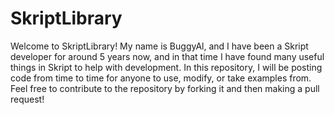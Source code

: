 # SkriptLibrary
Welcome to SkriptLibrary! My name is BuggyAl, and I have been a Skript developer for around 5 years now, and in that time I have found many useful things in Skript to help with development. In this repository, I will be posting code from time to time for anyone to use, modify, or take examples from. Feel free to contribute to the repository by forking it and then making a pull request! 
